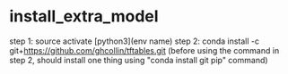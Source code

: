 # install_extra_model

step 1: source activate [python3](env name)
step 2: conda install -c git+https://github.com/ghcollin/tftables.git
(before using the command in step 2, should install one thing using "conda install git pip" command)

